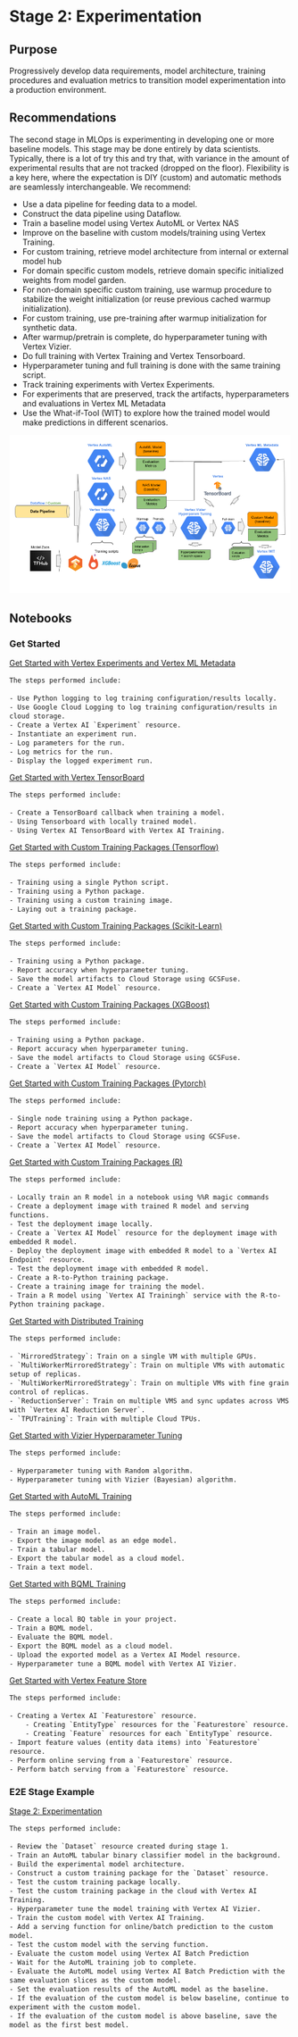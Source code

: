 # Stage 2: Experimentation

## Purpose

Progressively develop data requirements, model architecture, training procedures and evaluation metrics to transition model experimentation into a production environment.


## Recommendations  

The second stage in MLOps is experimenting in developing one or more baseline models. This stage may be done entirely by data scientists. Typically, there is a lot of try this and try that, with variance in the amount of experimental results that are not tracked (dropped on the floor). Flexibility is a key here, where the expectation is DIY (custom) and automatic methods are seamlessly interchangeable. We recommend:

- Use a data pipeline for feeding data to a model.
- Construct the data pipeline using Dataflow.
- Train a baseline model using Vertex AutoML or Vertex NAS
- Improve on the baseline with custom models/training using Vertex Training.
- For custom training, retrieve model architecture from internal or external model hub
- For domain specific custom models, retrieve domain specific initialized weights from model garden.
- For non-domain specific custom training, use warmup procedure to stabilize the weight initialization (or reuse previous cached warmup initialization).
- For custom training, use pre-training after warmup initialization for synthetic data.
- After warmup/pretrain is complete, do hyperparameter tuning with Vertex Vizier.
- Do full training with Vertex Training and Vertex Tensorboard.
- Hyperparameter tuning and full training is done with the same training script.
- Track training experiments with Vertex Experiments.
- For experiments that are preserved, track the artifacts, hyperparameters and evaluations in Vertex ML Metadata
- Use the What-if-Tool (WIT) to explore how the trained model would make predictions in different scenarios.


<img src='stage2.png'>

## Notebooks

### Get Started

[Get Started with Vertex Experiments and Vertex ML Metadata](get_started_vertex_experiments.ipynb)

```
The steps performed include:

- Use Python logging to log training configuration/results locally.
- Use Google Cloud Logging to log training configuration/results in cloud storage.
- Create a Vertex AI `Experiment` resource.
- Instantiate an experiment run.
- Log parameters for the run.
- Log metrics for the run.
- Display the logged experiment run.
```

[Get Started with Vertex TensorBoard](get_started_vertex_tensorboard.ipynb)

```
The steps performed include:

- Create a TensorBoard callback when training a model.
- Using Tensorboard with locally trained model.
- Using Vertex AI TensorBoard with Vertex AI Training.
```

[Get Started with Custom Training Packages (Tensorflow)](get_started_vertex_training.ipynb)

```
The steps performed include:

- Training using a single Python script.
- Training using a Python package.
- Training using a custom training image.
- Laying out a training package.
```

[Get Started with Custom Training Packages (Scikit-Learn)](get_started_vertex_training_sklearn.ipynb)

```
The steps performed include:

- Training using a Python package.
- Report accuracy when hyperparameter tuning.
- Save the model artifacts to Cloud Storage using GCSFuse.
- Create a `Vertex AI Model` resource.
```

[Get Started with Custom Training Packages (XGBoost)](get_started_vertex_training_xgboost.ipynb)

```
The steps performed include:

- Training using a Python package.
- Report accuracy when hyperparameter tuning.
- Save the model artifacts to Cloud Storage using GCSFuse.
- Create a `Vertex AI Model` resource.
```

[Get Started with Custom Training Packages (Pytorch)](get_started_vertex_training_pytorch.ipynb)

```
The steps performed include:

- Single node training using a Python package.
- Report accuracy when hyperparameter tuning.
- Save the model artifacts to Cloud Storage using GCSFuse.
- Create a `Vertex AI Model` resource.
```

[Get Started with Custom Training Packages (R)](get_started_vertex_training_r.ipynb)

```
The steps performed include:

- Locally train an R model in a notebook using %%R magic commands
- Create a deployment image with trained R model and serving functions.
- Test the deployment image locally.
- Create a `Vertex AI Model` resource for the deployment image with embedded R model.
- Deploy the deployment image with embedded R model to a `Vertex AI Endpoint` resource.
- Test the deployment image with embedded R model.
- Create a R-to-Python training package.
- Create a training image for training the model.
- Train a R model using `Vertex AI Trainingh` service with the R-to-Python training package.
```

[Get Started with Distributed Training](get_started_vertex_distributed_training.ipynb)

```
The steps performed include:

- `MirroredStrategy`: Train on a single VM with multiple GPUs.
- `MultiWorkerMirroredStrategy`: Train on multiple VMs with automatic setup of replicas.
- `MultiWorkerMirroredStrategy`: Train on multiple VMs with fine grain control of replicas.
- `ReductionServer`: Train on multiple VMS and sync updates across VMS with `Vertex AI Reduction Server`.
- `TPUTraining`: Train with multiple Cloud TPUs.
```

[Get Started with Vizier Hyperparameter Tuning](get_started_vertex_vizier.ipynb)

```
The steps performed include:

- Hyperparameter tuning with Random algorithm.
- Hyperparameter tuning with Vizier (Bayesian) algorithm.
```

[Get Started with AutoML Training](get_started_automl_training.ipynb)

```
The steps performed include:

- Train an image model.
- Export the image model as an edge model.
- Train a tabular model.
- Export the tabular model as a cloud model.
- Train a text model.
```

[Get Started with BQML Training](get_started_bqml_training.ipynb)

```
The steps performed include:

- Create a local BQ table in your project.
- Train a BQML model.
- Evaluate the BQML model.
- Export the BQML model as a cloud model.
- Upload the exported model as a Vertex AI Model resource.
- Hyperparameter tune a BQML model with Vertex AI Vizier.
```

[Get Started with Vertex Feature Store](get_started_vertex_feature_store.ipynb)

```
The steps performed include:

- Creating a Vertex AI `Featurestore` resource.
    - Creating `EntityType` resources for the `Featurestore` resource.
    - Creating `Feature` resources for each `EntityType` resource.
- Import feature values (entity data items) into `Featurestore` resource.
- Perform online serving from a `Featurestore` resource.
- Perform batch serving from a `Featurestore` resource.
```

### E2E Stage Example

[Stage 2: Experimentation](mlops_experimentation.ipynb)

```
The steps performed include:

- Review the `Dataset` resource created during stage 1.
- Train an AutoML tabular binary classifier model in the background.
- Build the experimental model architecture.
- Construct a custom training package for the `Dataset` resource.
- Test the custom training package locally.
- Test the custom training package in the cloud with Vertex AI Training.
- Hyperparameter tune the model training with Vertex AI Vizier.
- Train the custom model with Vertex AI Training.
- Add a serving function for online/batch prediction to the custom model.
- Test the custom model with the serving function.
- Evaluate the custom model using Vertex AI Batch Prediction
- Wait for the AutoML training job to complete.
- Evaluate the AutoML model using Vertex AI Batch Prediction with the same evaluation slices as the custom model.
- Set the evaluation results of the AutoML model as the baseline.
- If the evaluation of the custom model is below baseline, continue to experiment with the custom model.
- If the evaluation of the custom model is above baseline, save the model as the first best model.
```

